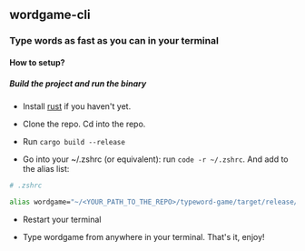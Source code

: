 ## wordgame-cli
### Type words as fast as you can in your terminal

#### How to setup?

##### Build the project and run the binary

- Install [rust](https://www.rust-lang.org/tools/install) if you haven't yet.

- Clone the repo. Cd into the repo.

- Run `cargo build --release`

- Go into your ~/.zshrc (or equivalent): run `code -r ~/.zshrc`.
And add to the alias list: 

```bash
# .zshrc

alias wordgame="~/<YOUR_PATH_TO_THE_REPO>/typeword-game/target/release/typeword-game"
```

- Restart your terminal

- Type wordgame from anywhere in your terminal. That's it, enjoy!

